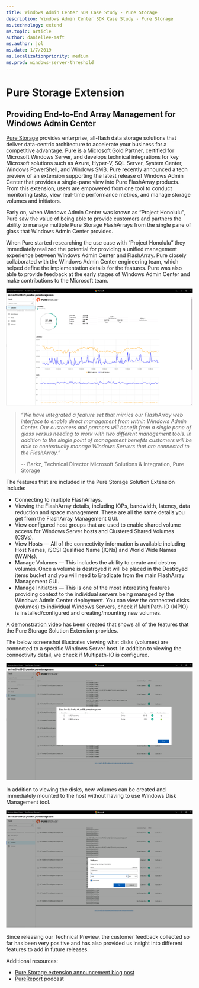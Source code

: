 ```yaml
---
title: Windows Admin Center SDK Case Study - Pure Storage
description: Windows Admin Center SDK Case Study - Pure Storage
ms.technology: extend
ms.topic: article
author: daniellee-msft
ms.author: jol
ms.date: 1/7/2019
ms.localizationpriority: medium
ms.prod: windows-server-threshold
---
```

# Pure Storage Extension

## Providing End-to-End Array Management for Windows Admin Center 

[Pure Storage](https://www.purestorage.com/) provides enterprise, all-flash data storage solutions that deliver data-centric architecture to accelerate your business for a competitive advantage.  Pure is a Microsoft Gold Partner, certified for Microsoft Windows Server, and develops technical integrations for key Microsoft solutions such as Azure, Hyper-V, SQL Server, System Center, Windows PowerShell, and Windows SMB. Pure recently announced a tech preview of an extension supporting the latest release of Windows Admin Center that provides a single-pane view into Pure FlashArray products.  From this extension, users are empowered from one tool to conduct monitoring tasks, view real-time performance metrics, and manage storage volumes and initiators.

Early on, when Windows Admin Center was known as “Project Honolulu”, Pure saw the value of being able to provide customers and partners the ability to manage multiple Pure Storage FlashArrays from the single pane of glass that Windows Admin Center provides.

When Pure started researching the use case with “Project Honolulu” they immediately realized the potential for providing a unified management experience between Windows Admin Center and FlashArray. Pure closely collaborated with the Windows Admin Center engineering team, which helped define the implementation details for the features. Pure was also able to provide feedback at the early stages of Windows Admin Center and make contributions to the Microsoft team. 

![Pure Storage Extension](../../media/extend-case-study-purestorage/purestorage-1.png)

> <cite>“We have integrated a feature set that mimics our FlashArray web interface to enable direct management from within Windows Admin Center. Our customers and partners will benefit from a single pane of glass versus needing to work with two different management tools. In addition to the single point of management benefits customers will be able to contextually manage Windows Servers that are connected to the FlashArray.”</cite>
>
> -- Barkz, Technical Director Microsoft Solutions & Integration, Pure Storage

The features that are included in the Pure Storage Solution Extension include:
- Connecting to multiple FlashArrays.
- Viewing the FlashArray details, including IOPs, bandwidth, latency, data reduction and space management. These are all the same details you get from the FlashArray Management GUI.
- View configured host groups that are used to enable shared volume access for Windows Server hosts and Clustered Shared Volumes (CSVs).
- View Hosts — All of the connectivity information is available including Host Names, iSCSI Qualified Name (IQNs) and World Wide Names (WWNs).
- Manage Volumes — This includes the ability to create and destroy volumes. Once a volume is destroyed it will be placed in the Destroyed items bucket and you will need to Eradicate from the main FlashArray Management GUI.
- Manage Initiators — This is one of the most interesting features providing context to the individual servers being managed by the Windows Admin Center deployment. You can view the connected disks (volumes) to individual Windows Servers, check if MultiPath-IO (MPIO) is installed/configured and creating/mounting new volumes.

A [demonstration video](https://youtu.be/IFAeCAd6V2g) has been created that shows all of the features that the Pure Storage Solution Extension provides. 

The below screenshot illustrates viewing what disks (volumes) are connected to a specific Windows Server host. In addition to viewing the connectivity detail, we check if Multipath-IO is configured.

![Pure Storage Extension](../../media/extend-case-study-purestorage/purestorage-2.png)

In addition to viewing the disks, new volumes can be created and immediately mounted to the host without having to use Windows Disk Management tool.

![Pure Storage Extension](../../media/extend-case-study-purestorage/purestorage-3.png)

Since releasing our Technical Preview, the customer feedback collected so far has been very positive and has also provided us insight into different features to add in future releases. 

Additional resources:
- [Pure Storage extension announcement blog post](https://blog.purestorage.com/tech-preview-of-the-pure-storage-extension-for-windows-admin-center/)
- [PureReport](https://itunes.apple.com/us/podcast/windows-admin-center-extension-from-pure-storage/id1392639991?i=1000424316130&mt=2) podcast
